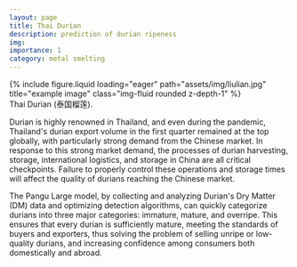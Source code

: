```yaml
---
layout: page
title: Thai Durian
description: prediction of durian ripeness
img:
importance: 1
category: metal smelting
---
```


<div class="row justify-content-center">
    <div class="col-sm-4 mt-3 mt-md-0">
        {% include figure.liquid loading="eager" path="assets/img/liulian.jpg" title="example image" class="img-fluid rounded z-depth-1" %}
    </div>
</div>
<div class="caption">
    Thai Durian (泰国榴莲).
</div>


Durian is highly renowned in Thailand, and even during the pandemic, Thailand's durian export volume in the first quarter remained at the top globally, with particularly strong demand from the Chinese market. In response to this strong market demand, the processes of durian harvesting, storage, international logistics, and storage in China are all critical checkpoints. Failure to properly control these operations and storage times will affect the quality of durians reaching the Chinese market.

The Pangu Large model, by collecting and analyzing Durian's Dry Matter (DM) data and optimizing detection algorithms, can quickly categorize durians into three major categories: immature, mature, and overripe. This ensures that every durian is sufficiently mature, meeting the standards of buyers and exporters, thus solving the problem of selling unripe or low-quality durians, and increasing confidence among consumers both domestically and abroad.
